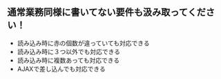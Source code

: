 ## 通常業務同様に書いてない要件も汲み取ってください！

- 読み込み時に赤の個数が違っていても対応できる
- 読み込み時に３つ以外でも対応できる
- 読み込み時に複数あっても対応できる
- AJAXで差し込んでも対応できる